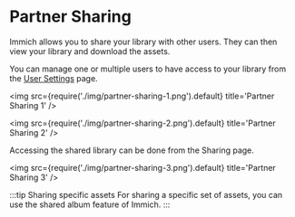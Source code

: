 # Partner Sharing

Immich allows you to share your library with other users. They can then view your library and download the assets.

You can manage one or multiple users to have access to your library from the [User Settings](docs/features/user-settings.md) page.

<img src={require('./img/partner-sharing-1.png').default} title='Partner Sharing 1' />

<img src={require('./img/partner-sharing-2.png').default} title='Partner Sharing 2' />

Accessing the shared library can be done from the Sharing page. 

<img src={require('./img/partner-sharing-3.png').default} title='Partner Sharing 3' />


:::tip Sharing specific assets
For sharing a specific set of assets, you can use the shared album feature of Immich.
:::
